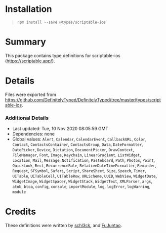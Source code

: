 # Installation
> `npm install --save @types/scriptable-ios`

# Summary
This package contains type definitions for scriptable-ios (https://scriptable.app/).

# Details
Files were exported from https://github.com/DefinitelyTyped/DefinitelyTyped/tree/master/types/scriptable-ios.

### Additional Details
 * Last updated: Tue, 10 Nov 2020 08:05:59 GMT
 * Dependencies: none
 * Global values: `Alert`, `Calendar`, `CalendarEvent`, `CallbackURL`, `Color`, `Contact`, `ContactsContainer`, `ContactsGroup`, `Data`, `DateFormatter`, `DatePicker`, `Device`, `Dictation`, `DocumentPicker`, `DrawContext`, `FileManager`, `Font`, `Image`, `Keychain`, `LinearGradient`, `ListWidget`, `Location`, `Mail`, `Message`, `Notification`, `Pasteboard`, `Path`, `Photos`, `Point`, `QuickLook`, `Rect`, `RecurrenceRule`, `RelativeDateTimeFormatter`, `Reminder`, `Request`, `SFSymbol`, `Safari`, `Script`, `ShareSheet`, `Size`, `Speech`, `Timer`, `UITable`, `UITableCell`, `UITableRow`, `URLScheme`, `UUID`, `WebView`, `WidgetDate`, `WidgetImage`, `WidgetSpacer`, `WidgetStack`, `WidgetText`, `XMLParser`, `args`, `atob`, `btoa`, `config`, `console`, `importModule`, `log`, `logError`, `logWarning`, `module`

# Credits
These definitions were written by [schl3ck](https://github.com/schl3ck), and [FuJuntao](https://github.com/FuJuntao).
